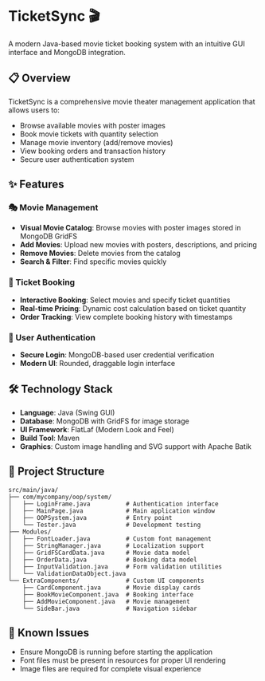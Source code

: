 # TicketSync 🎬

A modern Java-based movie ticket booking system with an intuitive GUI interface and MongoDB integration.

## 📋 Overview

TicketSync is a comprehensive movie theater management application that allows users to:
- Browse available movies with poster images
- Book movie tickets with quantity selection
- Manage movie inventory (add/remove movies)
- View booking orders and transaction history
- Secure user authentication system

## ✨ Features

### 🎭 Movie Management
- **Visual Movie Catalog**: Browse movies with poster images stored in MongoDB GridFS
- **Add Movies**: Upload new movies with posters, descriptions, and pricing
- **Remove Movies**: Delete movies from the catalog
- **Search & Filter**: Find specific movies quickly

### 🎫 Ticket Booking
- **Interactive Booking**: Select movies and specify ticket quantities
- **Real-time Pricing**: Dynamic cost calculation based on ticket quantity
- **Order Tracking**: View complete booking history with timestamps

### 🔐 User Authentication
- **Secure Login**: MongoDB-based user credential verification
- **Modern UI**: Rounded, draggable login interface

## 🛠️ Technology Stack

- **Language**: Java (Swing GUI)
- **Database**: MongoDB with GridFS for image storage
- **UI Framework**: FlatLaf (Modern Look and Feel)
- **Build Tool**: Maven
- **Graphics**: Custom image handling and SVG support with Apache Batik

## 📁 Project Structure

```
src/main/java/
├── com/mycompany/oop/system/
│   ├── LoginFrame.java          # Authentication interface
│   ├── MainPage.java            # Main application window
│   ├── OOPSystem.java           # Entry point
│   └── Tester.java              # Development testing
├── Modules/
│   ├── FontLoader.java          # Custom font management
│   ├── StringManager.java       # Localization support
│   ├── GridFSCardData.java      # Movie data model
│   ├── OrderData.java           # Booking data model
│   ├── InputValidation.java     # Form validation utilities
│   └── ValidationDataObject.java
└── ExtraComponents/             # Custom UI components
    ├── CardComponent.java       # Movie display cards
    ├── BookMovieComponent.java  # Booking interface
    ├── AddMovieComponent.java   # Movie management
    └── SideBar.java             # Navigation sidebar
```

## 🐛 Known Issues

- Ensure MongoDB is running before starting the application
- Font files must be present in resources for proper UI rendering
- Image files are required for complete visual experience
